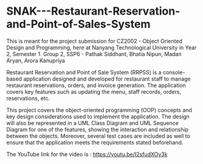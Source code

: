 # SNAK---Restaurant-Reservation-and-Point-of-Sales-System

This is meant for the project submission for CZ2002 - Object Oriented Design and Programming, here at Nanyang Technological University in Year 2, Semester 1.
Group 2, SSP6 - Pathak Siddhant, Bhatia Nipun, Madan Aryan, Arora Kanupriya

Restaurant Reservation and Point of Sale System (RRPSS) is a console-based application designed and developed for restaurant staff to manage restaurant reservations, orders, and invoice generation. The application covers key features such as updating the menu, staff records, orders, reservations, etc.  

This project covers the object-oriented programming (OOP) concepts and key design considerations used to implement the application. The design will also be represented in a UML Class Diagram and UML Sequence Diagram for one of the features, showing the interaction and relationship between the objects. Moreover, several test cases are included as well to ensure that the application meets the requirements stated beforehand.

The YouTube link for the video is : https://youtu.be/I2sfudXOy3k
